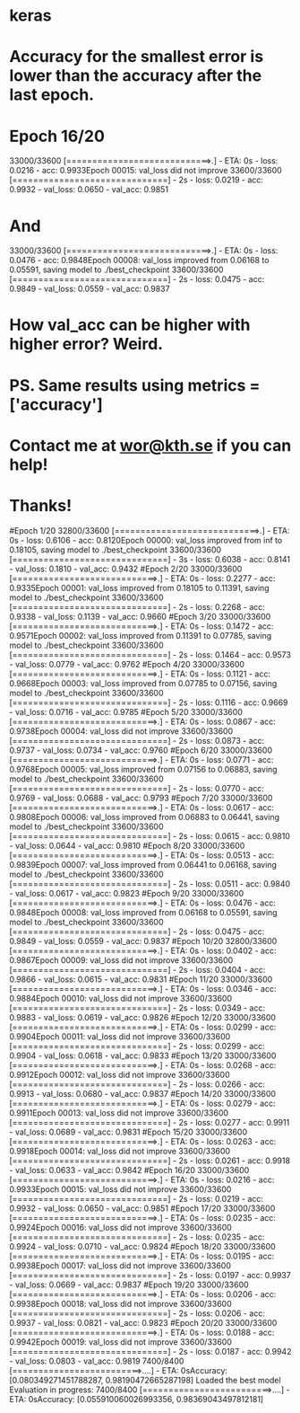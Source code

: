 # keras

# Accuracy for the smallest error is lower than the accuracy after the last epoch.
# Epoch 16/20
33000/33600 [============================>.] - ETA: 0s - loss: 0.0216 - acc: 0.9933Epoch 00015: val_loss did not improve
33600/33600 [==============================] - 2s - loss: 0.0219 - acc: 0.9932 - val_loss: 0.0650 - val_acc: 0.9851
# And
33000/33600 [============================>.] - ETA: 0s - loss: 0.0476 - acc: 0.9848Epoch 00008: val_loss improved from 0.06168 to 0.05591, saving model to ./best_checkpoint
33600/33600 [==============================] - 2s - loss: 0.0475 - acc: 0.9849 - val_loss: 0.0559 - val_acc: 0.9837

# How val_acc can be higher with higher error? Weird.
# PS. Same results using metrics = ['accuracy']
# Contact me at wor@kth.se if you can help!
# Thanks!

#Epoch 1/20
32800/33600 [============================>.] - ETA: 0s - loss: 0.6106 - acc: 0.8120Epoch 00000: val_loss improved from inf to 0.18105, saving model to ./best_checkpoint
33600/33600 [==============================] - 3s - loss: 0.6038 - acc: 0.8141 - val_loss: 0.1810 - val_acc: 0.9432
#Epoch 2/20
33000/33600 [============================>.] - ETA: 0s - loss: 0.2277 - acc: 0.9335Epoch 00001: val_loss improved from 0.18105 to 0.11391, saving model to ./best_checkpoint
33600/33600 [==============================] - 2s - loss: 0.2268 - acc: 0.9338 - val_loss: 0.1139 - val_acc: 0.9660
#Epoch 3/20
33000/33600 [============================>.] - ETA: 0s - loss: 0.1472 - acc: 0.9571Epoch 00002: val_loss improved from 0.11391 to 0.07785, saving model to ./best_checkpoint
33600/33600 [==============================] - 2s - loss: 0.1464 - acc: 0.9573 - val_loss: 0.0779 - val_acc: 0.9762
#Epoch 4/20
33000/33600 [============================>.] - ETA: 0s - loss: 0.1121 - acc: 0.9668Epoch 00003: val_loss improved from 0.07785 to 0.07156, saving model to ./best_checkpoint
33600/33600 [==============================] - 2s - loss: 0.1116 - acc: 0.9669 - val_loss: 0.0716 - val_acc: 0.9785
#Epoch 5/20
33000/33600 [============================>.] - ETA: 0s - loss: 0.0867 - acc: 0.9738Epoch 00004: val_loss did not improve
33600/33600 [==============================] - 2s - loss: 0.0873 - acc: 0.9737 - val_loss: 0.0734 - val_acc: 0.9760
#Epoch 6/20
33000/33600 [============================>.] - ETA: 0s - loss: 0.0771 - acc: 0.9768Epoch 00005: val_loss improved from 0.07156 to 0.06883, saving model to ./best_checkpoint
33600/33600 [==============================] - 2s - loss: 0.0770 - acc: 0.9769 - val_loss: 0.0688 - val_acc: 0.9793
#Epoch 7/20
33000/33600 [============================>.] - ETA: 0s - loss: 0.0617 - acc: 0.9808Epoch 00006: val_loss improved from 0.06883 to 0.06441, saving model to ./best_checkpoint
33600/33600 [==============================] - 2s - loss: 0.0615 - acc: 0.9810 - val_loss: 0.0644 - val_acc: 0.9810
#Epoch 8/20
33000/33600 [============================>.] - ETA: 0s - loss: 0.0513 - acc: 0.9839Epoch 00007: val_loss improved from 0.06441 to 0.06168, saving model to ./best_checkpoint
33600/33600 [==============================] - 2s - loss: 0.0511 - acc: 0.9840 - val_loss: 0.0617 - val_acc: 0.9823
#Epoch 9/20
33000/33600 [============================>.] - ETA: 0s - loss: 0.0476 - acc: 0.9848Epoch 00008: val_loss improved from 0.06168 to 0.05591, saving model to ./best_checkpoint
33600/33600 [==============================] - 2s - loss: 0.0475 - acc: 0.9849 - val_loss: 0.0559 - val_acc: 0.9837
#Epoch 10/20
32800/33600 [============================>.] - ETA: 0s - loss: 0.0402 - acc: 0.9867Epoch 00009: val_loss did not improve
33600/33600 [==============================] - 2s - loss: 0.0404 - acc: 0.9866 - val_loss: 0.0615 - val_acc: 0.9831
#Epoch 11/20
33000/33600 [============================>.] - ETA: 0s - loss: 0.0346 - acc: 0.9884Epoch 00010: val_loss did not improve
33600/33600 [==============================] - 2s - loss: 0.0349 - acc: 0.9883 - val_loss: 0.0619 - val_acc: 0.9826
#Epoch 12/20
33000/33600 [============================>.] - ETA: 0s - loss: 0.0299 - acc: 0.9904Epoch 00011: val_loss did not improve
33600/33600 [==============================] - 2s - loss: 0.0299 - acc: 0.9904 - val_loss: 0.0618 - val_acc: 0.9833
#Epoch 13/20
33000/33600 [============================>.] - ETA: 0s - loss: 0.0268 - acc: 0.9912Epoch 00012: val_loss did not improve
33600/33600 [==============================] - 2s - loss: 0.0266 - acc: 0.9913 - val_loss: 0.0680 - val_acc: 0.9837
#Epoch 14/20
33000/33600 [============================>.] - ETA: 0s - loss: 0.0279 - acc: 0.9911Epoch 00013: val_loss did not improve
33600/33600 [==============================] - 2s - loss: 0.0277 - acc: 0.9911 - val_loss: 0.0689 - val_acc: 0.9831
#Epoch 15/20
33000/33600 [============================>.] - ETA: 0s - loss: 0.0263 - acc: 0.9918Epoch 00014: val_loss did not improve
33600/33600 [==============================] - 2s - loss: 0.0261 - acc: 0.9918 - val_loss: 0.0633 - val_acc: 0.9842
#Epoch 16/20
33000/33600 [============================>.] - ETA: 0s - loss: 0.0216 - acc: 0.9933Epoch 00015: val_loss did not improve
33600/33600 [==============================] - 2s - loss: 0.0219 - acc: 0.9932 - val_loss: 0.0650 - val_acc: 0.9851
#Epoch 17/20
33000/33600 [============================>.] - ETA: 0s - loss: 0.0235 - acc: 0.9924Epoch 00016: val_loss did not improve
33600/33600 [==============================] - 2s - loss: 0.0235 - acc: 0.9924 - val_loss: 0.0710 - val_acc: 0.9824
#Epoch 18/20
33000/33600 [============================>.] - ETA: 0s - loss: 0.0195 - acc: 0.9938Epoch 00017: val_loss did not improve
33600/33600 [==============================] - 2s - loss: 0.0197 - acc: 0.9937 - val_loss: 0.0669 - val_acc: 0.9837
#Epoch 19/20
33000/33600 [============================>.] - ETA: 0s - loss: 0.0206 - acc: 0.9938Epoch 00018: val_loss did not improve
33600/33600 [==============================] - 2s - loss: 0.0206 - acc: 0.9937 - val_loss: 0.0821 - val_acc: 0.9823
#Epoch 20/20
33000/33600 [============================>.] - ETA: 0s - loss: 0.0188 - acc: 0.9942Epoch 00019: val_loss did not improve
33600/33600 [==============================] - 2s - loss: 0.0187 - acc: 0.9942 - val_loss: 0.0803 - val_acc: 0.9819
7400/8400 [=========================>....] - ETA: 0sAccuracy: [0.080349271451788287, 0.98190472665287198]
Loaded the best model
Evaluation in progress:
7400/8400 [=========================>....] - ETA: 0sAccuracy: [0.055910060026993356, 0.98369043497812181]



